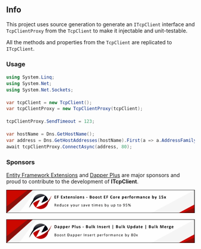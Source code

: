 ## Info
This project uses source generation to generate an `ITcpClient` interface and `TcpClientProxy` from the `TcpClient` to make it injectable and unit-testable.

All the methods and properties from the `TcpClient` are replicated to `ITcpClient`.

### Usage

``` c#
using System.Linq;
using System.Net;
using System.Net.Sockets;

var tcpClient = new TcpClient();
var tcpClientProxy = new TcpClientProxy(tcpClient);

tcpClientProxy.SendTimeout = 123;

var hostName = Dns.GetHostName();
var address = Dns.GetHostAddresses(hostName).First(a => a.AddressFamily == AddressFamily.InterNetwork);
await tcpClientProxy.ConnectAsync(address, 80);
```

### Sponsors

[Entity Framework Extensions](https://entityframework-extensions.net/?utm_source=StefH) and [Dapper Plus](https://dapper-plus.net/?utm_source=StefH) are major sponsors and proud to contribute to the development of **ITcpClient**.

[![Entity Framework Extensions](https://raw.githubusercontent.com/StefH/resources/main/sponsor/entity-framework-extensions-sponsor.png)](https://entityframework-extensions.net/bulk-insert?utm_source=StefH)

[![Dapper Plus](https://raw.githubusercontent.com/StefH/resources/main/sponsor/dapper-plus-sponsor.png)](https://dapper-plus.net/bulk-insert?utm_source=StefH)